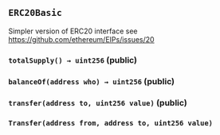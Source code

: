 ## `ERC20Basic`



Simpler version of ERC20 interface
see https://github.com/ethereum/EIPs/issues/20


### `totalSupply() → uint256` (public)





### `balanceOf(address who) → uint256` (public)





### `transfer(address to, uint256 value)` (public)






### `Transfer(address from, address to, uint256 value)`







